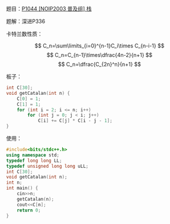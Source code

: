 题目：[P1044 [NOIP2003 普及组] 栈](https://www.luogu.com.cn/problem/P1044)

题解：深进P336

卡特兰数性质：

$$
C_n=\sum\limits_{i=0}^{n-1}C_i\times C_{n-i-1}
$$
$$
C_n=C_{n-1}\times\dfrac{4n-2}{n+1}
$$
$$
C_n=\dfrac{C_{2n}^n}{n+1}
$$

板子：

```cpp
int C[30];
void getCatalan(int n) {
    C[0] = 1;
    C[1] = 1;
    for (int i = 2; i <= n; i++)
        for (int j = 0; j < i; j++)
            C[i] += C[j] * C[i - j - 1];
}
```

使用：

```cpp
#include<bits/stdc++.h>
using namespace std;
typedef long long LL;
typedef unsigned long long uLL;
int C[30];
void getCatalan(int n);
int n;
int main() {
    cin>>n;
    getCatalan(n);
    cout<<C[n];
    return 0;
}
```